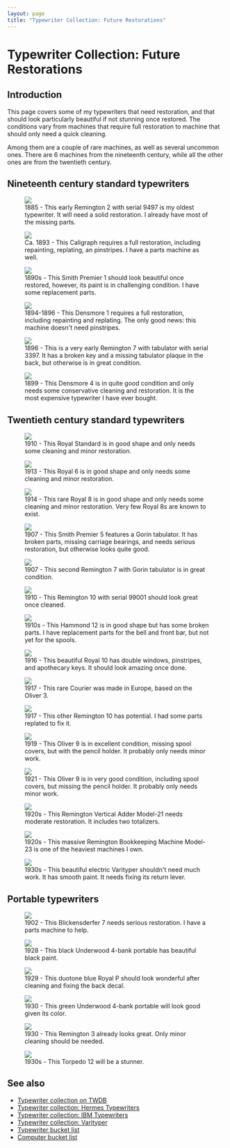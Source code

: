 ```yaml
---
layout: page
title: "Typewriter Collection: Future Restorations"
---
```


# Typewriter Collection: Future Restorations

## Introduction

This page covers some of my typewriters that need restoration, and that should look particularly beautiful if not stunning once restored. The conditions vary from machines that require full restoration to machine that should only need a quick cleaning.

Among them are a couple of rare machines, as well as several uncommon ones. There are 6 machines from the nineteenth century, while all the other ones are from the twentieth century. 

## Nineteenth century standard typewriters

<div class="tw-table">

<figure>
    <img src="/assets/pages/typewriter-future-restorations/IMG_5309.jpg"/>
    <figcaption>1885 - This early Remington 2 with serial 9497 is my oldest typewriter. It will need a solid restoration. I already have most of the missing parts.</figcaption>
</figure>
<figure>
    <img src="/assets/pages/typewriter-future-restorations/IMG_5423.jpg"/>
    <figcaption>Ca. 1893 - This Caligraph requires a full restoration, including repainting, replating, an pinstripes. I have a parts machine as well.</figcaption>
</figure>
<figure>
    <img src="/assets/pages/typewriter-future-restorations/IMG_2872.jpg"/>
    <figcaption>1890s - This Smith Premier 1 should look beautiful once restored, however, its paint is in challenging condition. I have some replacement parts.</figcaption>
</figure>
<figure>
    <img src="/assets/pages/typewriter-future-restorations/IMG_4342.jpg"/>
    <figcaption>1894-1896 - This Densmore 1 requires a full restoration, including repainting and replating. The only good news: this machine doesn't need pinstripes.</figcaption>
</figure>
<figure>
    <img src="/assets/pages/typewriter-future-restorations/IMG_9110.jpg"/>
    <figcaption>1896 - This is a very early Remington 7 with tabulator with serial 3397. It has a broken key and a missing tabulator plaque in the back, but otherwise is in great condition.</figcaption>
</figure>
<figure>
    <img src="/assets/pages/typewriter-future-restorations/IMG_4435.jpg"/>
    <figcaption>1899 - This Densmore 4 is in quite good condition and only needs some conservative cleaning and restoration. It is the most expensive typewriter I have ever bought.</figcaption>
</figure>

</div>

## Twentieth century standard typewriters

<div class="tw-table">

<figure>
    <img src="/assets/pages/typewriter-future-restorations/IMG_3052.jpg"/>
    <figcaption>1910 - This Royal Standard is in good shape and only needs some cleaning and minor restoration.</figcaption>
</figure>
<figure>
    <img src="/assets/pages/typewriter-future-restorations/IMG_3019.jpg"/>
    <figcaption>1913 - This Royal 6 is in good shape and only needs some cleaning and minor restoration.</figcaption>
</figure>
<figure>
    <img src="/assets/pages/typewriter-future-restorations/IMG_9076.jpg"/>
    <figcaption>1914 - This rare Royal 8 is in good shape and only needs some cleaning and minor restoration. Very few Royal 8s are known to exist.</figcaption>
</figure>
<figure>
    <img src="/assets/pages/typewriter-future-restorations/IMG_4492.jpg"/>
    <figcaption>1907 - This Smith Premier 5 features a Gorin tabulator. It has broken parts, missing carriage bearings, and needs serious restoration, but otherwise looks quite good.</figcaption>
</figure>
<figure>
    <img src="/assets/pages/typewriter-future-restorations/IMG_1510.jpg"/>
    <figcaption>1907 - This second Remington 7 with Gorin tabulator is in great condition.</figcaption>
</figure>
<figure>
    <img src="/assets/pages/typewriter-future-restorations/IMG_9152.jpg"/>
    <figcaption>1910 - This Remington 10 with serial 99001 should look great once cleaned.</figcaption>
</figure>
<figure>
    <img src="/assets/pages/typewriter-future-restorations/IMG_4898.jpg"/>
    <figcaption>1910s - This Hammond 12 is in good shape but has some broken parts. I have replacement parts for the bell and front bar, but not yet for the spools.</figcaption>
</figure>
<figure>
    <img src="/assets/pages/typewriter-future-restorations/IMG_5625.jpg"/>
    <figcaption>1916 - This beautiful Royal 10 has double windows, pinstripes, and apothecary keys. It should look amazing once done.</figcaption>
</figure>
<figure>
    <img src="/assets/pages/typewriter-future-restorations/IMG_2049.jpg"/>
    <figcaption>1917 - This rare Courier was made in Europe, based on the Oliver 3.</figcaption>
</figure>
<figure>
    <img src="/assets/pages/typewriter-future-restorations/IMG_7931.jpg"/>
    <figcaption>1917 - This other Remington 10 has potential. I had some parts replated to fix it.</figcaption>
</figure>
<figure>
    <img src="/assets/pages/typewriter-future-restorations/IMG_4480.jpg"/>
    <figcaption>1919 - This Oliver 9 is in excellent condition, missing spool covers, but with the pencil holder. It probably only needs minor work.</figcaption>
</figure>
<figure>
    <img src="/assets/pages/typewriter-future-restorations/IMG_4440.jpg"/>
    <figcaption>1921 - This Oliver 9 is in very good condition, including spool covers, but missing the pencil holder. It probably only needs minor work.</figcaption>
</figure>
<figure>
    <img src="/assets/pages/typewriter-future-restorations/IMG_5592.jpg"/>
    <figcaption>1920s - This Remington Vertical Adder Model-21 needs moderate restoration. It includes two totalizers.</figcaption>
</figure>
<figure>
    <img src="/assets/pages/typewriter-future-restorations/IMG_7771.jpg"/>
    <figcaption>1920s - This massive Remington Bookkeeping Machine Model-23 is one of the heaviest machines I own.</figcaption>
</figure>
<figure>
    <img src="/assets/pages/typewriter-future-restorations/IMG_9971.jpg"/>
    <figcaption>1930s - This beautiful electric Varityper shouldn't need much work. It has smooth paint. It needs fixing its return lever.</figcaption>
</figure>

</div>

## Portable typewriters

<div class="tw-table">

<figure>
    <img src="/assets/pages/typewriter-future-restorations/IMG_8964.jpg"/>
    <figcaption>1902 - This Blickensderfer 7 needs serious restoration. I have a parts machine to help.</figcaption>
</figure>
<figure>
    <img src="/assets/pages/typewriter-future-restorations/IMG_4297.jpg"/>
    <figcaption>1928 - This black Underwood 4-bank portable has beautiful black paint.</figcaption>
</figure>
<figure>
    <img src="/assets/pages/typewriter-future-restorations/IMG_8523.jpg"/>
    <figcaption>1929 - This duotone blue Royal P should look wonderful after cleaning and fixing the back decal.</figcaption>
</figure>
<figure>
    <img src="/assets/pages/typewriter-future-restorations/IMG_4851.jpg"/>
    <figcaption>1930 - This green Underwood 4-bank portable will look good given its color.</figcaption>
</figure>
<figure>
    <img src="/assets/pages/typewriter-future-restorations/IMG_4317.jpg"/>
    <figcaption>1930 - This Remington 3 already looks great. Only minor cleaning should be needed.</figcaption>
</figure>
<figure>
    <img src="/assets/pages/typewriter-future-restorations/IMG_4563.jpg"/>
    <figcaption>1930s - This Torpedo 12 will be a stunner.</figcaption>
</figure>

</div>

## See also

- [Typewriter collection on TWDB](https://typewriterdatabase.com/typewriters.php?hunter_search=3614&collection_search=My+Collection)
- [Typewriter collection: Hermes Typewriters](/pages/typewriter-collection-hermes/)
- [Typewriter collection: IBM Typewriters](/pages/typewriter-collection-ibm/)
- [Typewriter collection: Varityper](/pages/typewriter-collection-varityper/)
- [Typewriter bucket list](/pages/typewriter-bucket-list/)
- [Computer bucket list](/pages/computer-bucket-list/)
